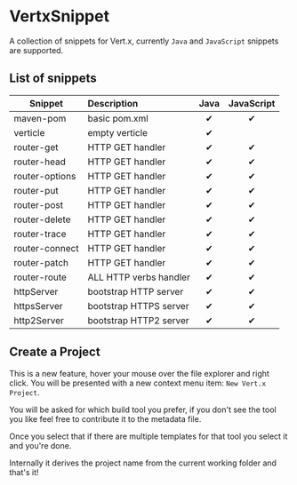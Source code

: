 # VertxSnippet

A collection of snippets for Vert.x, currently `Java` and `JavaScript` snippets are supported.

## List of snippets

| Snippet        | Description            | Java  | JavaScript |
| -------------- |:-----------------------|:-----:|:----------:|
| maven-pom      | basic pom.xml          | ✔     | ✔         |
| verticle       | empty verticle         | ✔     |           |
| router-get     | HTTP GET handler       | ✔     | ✔         |
| router-head    | HTTP GET handler       | ✔     | ✔         |
| router-options | HTTP GET handler       | ✔     | ✔         |
| router-put     | HTTP GET handler       | ✔     | ✔         |
| router-post    | HTTP GET handler       | ✔     | ✔         |
| router-delete  | HTTP GET handler       | ✔     | ✔         |
| router-trace   | HTTP GET handler       | ✔     | ✔         |
| router-connect | HTTP GET handler       | ✔     | ✔         |
| router-patch   | HTTP GET handler       | ✔     | ✔         |
| router-route   | ALL HTTP verbs handler | ✔     | ✔         |
| httpServer     | bootstrap HTTP server  | ✔     | ✔         |
| httpsServer    | bootstrap HTTPS server | ✔     | ✔         |
| http2Server    | bootstrap HTTP2 server | ✔     | ✔         |

## Create a Project

This is a new feature, hover your mouse over the file explorer and right click. You will be presented with a new context menu item: `New Vert.x Project`.

You will be asked for which build tool you prefer, if you don't see the tool you like feel free to contribute it to the metadata file.

Once you select that if there are multiple templates for that tool you select it and you're done.

Internally it derives the project name from the current working folder and that's it!
